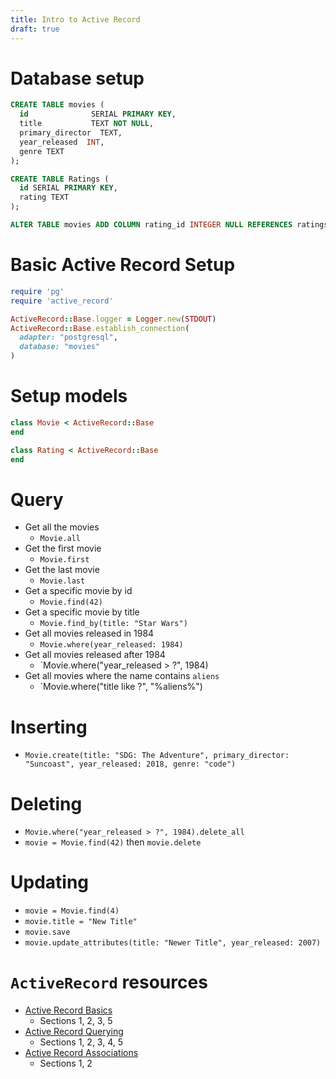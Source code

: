 ```yaml
---
title: Intro to Active Record
draft: true
---
```


# Database setup

```sql
CREATE TABLE movies (
  id              SERIAL PRIMARY KEY,
  title           TEXT NOT NULL,
  primary_director  TEXT,
  year_released  INT,
  genre TEXT
);

CREATE TABLE Ratings (
  id SERIAL PRIMARY KEY,
  rating TEXT
);

ALTER TABLE movies ADD COLUMN rating_id INTEGER NULL REFERENCES ratings (id);
```

# Basic Active Record Setup

```ruby
require 'pg'
require 'active_record'

ActiveRecord::Base.logger = Logger.new(STDOUT)
ActiveRecord::Base.establish_connection(
  adapter: "postgresql",
  database: "movies"
)
```

# Setup models

```ruby
class Movie < ActiveRecord::Base
end

class Rating < ActiveRecord::Base
end
```

# Query

- Get all the movies
  - `Movie.all`
- Get the first movie
  - `Movie.first`
- Get the last movie
  - `Movie.last`
- Get a specific movie by id
  - `Movie.find(42)`
- Get a specific movie by title
  - `Movie.find_by(title: "Star Wars")`
- Get all movies released in 1984
  - `Movie.where(year_released: 1984)`
- Get all movies released after 1984
  - `Movie.where("year_released > ?", 1984)
- Get all movies where the name contains `aliens`
  - `Movie.where("title like ?", "%aliens%")

# Inserting
- `Movie.create(title: "SDG: The Adventure", primary_director: "Suncoast", year_released: 2018, genre: "code")`

# Deleting
- `Movie.where("year_released > ?", 1984).delete_all`
- `movie = Movie.find(42)` then `movie.delete`

# Updating
- `movie = Movie.find(4)`
- `movie.title = "New Title"`
- `movie.save`
- `movie.update_attributes(title: "Newer Title", year_released: 2007)`

# `ActiveRecord` resources

- [Active Record Basics](http://guides.rubyonrails.org/active_record_basics.html)
  - Sections 1, 2, 3, 5
- [Active Record Querying](http://guides.rubyonrails.org/active_record_querying.html)
  - Sections 1, 2, 3, 4, 5
- [Active Record Associations](http://guides.rubyonrails.org/association_basics.html)
  - Sections 1, 2

